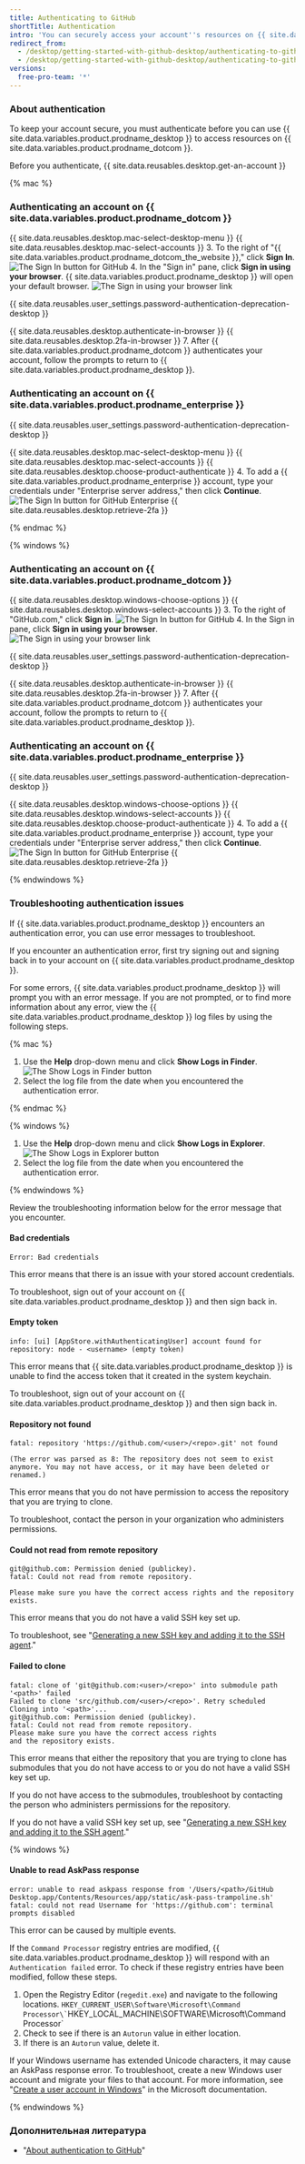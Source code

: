 ```yaml
---
title: Authenticating to GitHub
shortTitle: Authentication
intro: 'You can securely access your account''s resources on {{ site.data.variables.product.prodname_desktop }} by authenticating to {{ site.data.variables.product.prodname_dotcom }}.'
redirect_from:
  - /desktop/getting-started-with-github-desktop/authenticating-to-github-using-the-browser
  - /desktop/getting-started-with-github-desktop/authenticating-to-github
versions:
  free-pro-team: '*'
---
```


### About authentication

To keep your account secure, you must authenticate before you can use {{ site.data.variables.product.prodname_desktop }} to access resources on {{ site.data.variables.product.prodname_dotcom }}.

Before you authenticate, {{ site.data.reusables.desktop.get-an-account }}

{% mac %}

### Authenticating an account on {{ site.data.variables.product.prodname_dotcom }}

{{ site.data.reusables.desktop.mac-select-desktop-menu }}
{{ site.data.reusables.desktop.mac-select-accounts }}
3. To the right of "{{ site.data.variables.product.prodname_dotcom_the_website }}," click **Sign In**. ![The Sign In button for GitHub](/assets/images/help/desktop/mac-sign-in-github.png)
4. In the "Sign in" pane, click **Sign in using your browser**. {{ site.data.variables.product.prodname_desktop }} will open your default browser. ![The Sign in using your browser link](/assets/images/help/desktop/mac-sign-in-browser.png)

  {{ site.data.reusables.user_settings.password-authentication-deprecation-desktop }}

{{ site.data.reusables.desktop.authenticate-in-browser }}
{{ site.data.reusables.desktop.2fa-in-browser }}
7. After {{ site.data.variables.product.prodname_dotcom }} authenticates your account, follow the prompts to return to {{ site.data.variables.product.prodname_desktop }}.

### Authenticating an account on {{ site.data.variables.product.prodname_enterprise }}

{{ site.data.reusables.user_settings.password-authentication-deprecation-desktop }}

{{ site.data.reusables.desktop.mac-select-desktop-menu }}
{{ site.data.reusables.desktop.mac-select-accounts }}
{{ site.data.reusables.desktop.choose-product-authenticate }}
4. To add a {{ site.data.variables.product.prodname_enterprise }} account, type your credentials under "Enterprise server address," then click **Continue**. ![The Sign In button for GitHub Enterprise](/assets/images/help/desktop/mac-sign-in-button-enterprise.png)
{{ site.data.reusables.desktop.retrieve-2fa }}

{% endmac %}

{% windows %}

### Authenticating an account on {{ site.data.variables.product.prodname_dotcom }}

{{ site.data.reusables.desktop.windows-choose-options }}
{{ site.data.reusables.desktop.windows-select-accounts }}
3. To the right of "GitHub.com," click **Sign in**. ![The Sign In button for GitHub](/assets/images/help/desktop/windows-sign-in-github.png)
4. In the Sign in pane, click **Sign in using your browser**. ![The Sign in using your browser link](/assets/images/help/desktop/windows-sign-in-browser.png)

  {{ site.data.reusables.user_settings.password-authentication-deprecation-desktop }}

{{ site.data.reusables.desktop.authenticate-in-browser }}
{{ site.data.reusables.desktop.2fa-in-browser }}
7. After {{ site.data.variables.product.prodname_dotcom }} authenticates your account, follow the prompts to return to {{ site.data.variables.product.prodname_desktop }}.

### Authenticating an account on {{ site.data.variables.product.prodname_enterprise }}


{{ site.data.reusables.user_settings.password-authentication-deprecation-desktop }}

{{ site.data.reusables.desktop.windows-choose-options }}
{{ site.data.reusables.desktop.windows-select-accounts }}
{{ site.data.reusables.desktop.choose-product-authenticate }}
4. To add a {{ site.data.variables.product.prodname_enterprise }} account, type your credentials under "Enterprise server address," then click **Continue**. ![The Sign In button for GitHub Enterprise](/assets/images/help/desktop/windows-sign-in-button-enterprise.png)
{{ site.data.reusables.desktop.retrieve-2fa }}

{% endwindows %}

### Troubleshooting authentication issues

If {{ site.data.variables.product.prodname_desktop }} encounters an authentication error, you can use error messages to troubleshoot.

If you encounter an authentication error, first try signing out and signing back in to your account on {{ site.data.variables.product.prodname_desktop }}.

For some errors, {{ site.data.variables.product.prodname_desktop }} will prompt you with an error message. If you are not prompted, or to find more information about any error, view the {{ site.data.variables.product.prodname_desktop }} log files by using the following steps.

{% mac %}

1. Use the **Help** drop-down menu and click **Show Logs in Finder**. ![The Show Logs in Finder button](/assets/images/help/desktop/mac-show-logs.png)
2. Select the log file from the date when you encountered the authentication error.

{% endmac %}

{% windows %}

1. Use the **Help** drop-down menu and click **Show Logs in Explorer**. ![The Show Logs in Explorer button](/assets/images/help/desktop/windows-show-logs.png)
2. Select the log file from the date when you encountered the authentication error.

{% endwindows %}

Review the troubleshooting information below for the error message that you encounter.

#### Bad credentials

```shell
Error: Bad credentials
```

This error means that there is an issue with your stored account credentials.

To troubleshoot, sign out of your account on {{ site.data.variables.product.prodname_desktop }} and then sign back in.

#### Empty token

```shell
info: [ui] [AppStore.withAuthenticatingUser] account found for repository: node - <username> (empty token)
```

This error means that {{ site.data.variables.product.prodname_desktop }} is unable to find the access token that it created in the system keychain.

To troubleshoot, sign out of your account on {{ site.data.variables.product.prodname_desktop }} and then sign back in.

#### Repository not found

```shell
fatal: repository 'https://github.com/<user>/<repo>.git' not found

(The error was parsed as 8: The repository does not seem to exist anymore. You may not have access, or it may have been deleted or renamed.)
```

This error means that you do not have permission to access the repository that you are trying to clone.

To troubleshoot, contact the person in your organization who administers permissions.

#### Could not read from remote repository

```shell
git@github.com: Permission denied (publickey).
fatal: Could not read from remote repository.

Please make sure you have the correct access rights and the repository exists.
```

This error means that you do not have a valid SSH key set up.

To troubleshoot, see "[Generating a new SSH key and adding it to the SSH agent](/github/authenticating-to-github/generating-a-new-ssh-key-and-adding-it-to-the-ssh-agent)."

#### Failed to clone

```shell
fatal: clone of 'git@github.com:<user>/<repo>' into submodule path '<path>' failed
Failed to clone 'src/github.com/<user>/<repo>'. Retry scheduled
Cloning into '<path>'...
git@github.com: Permission denied (publickey).
fatal: Could not read from remote repository.
Please make sure you have the correct access rights
and the repository exists.
```

This error means that either the repository that you are trying to clone has submodules that you do not have access to or you do not have a valid SSH key set up.

If you do not have access to the submodules, troubleshoot by contacting the person who administers permissions for the repository.

If you do not have a valid SSH key set up, see "[Generating a new SSH key and adding it to the SSH agent](/github/authenticating-to-github/generating-a-new-ssh-key-and-adding-it-to-the-ssh-agent)."

{% windows %}

#### Unable to read AskPass response

```shell
error: unable to read askpass response from '/Users/<path>/GitHub Desktop.app/Contents/Resources/app/static/ask-pass-trampoline.sh'
fatal: could not read Username for 'https://github.com': terminal prompts disabled
```

This error can be caused by multiple events.

If the `Command Processor` registry entries are modified, {{ site.data.variables.product.prodname_desktop }} will respond with an `Authentication failed` error. To check if these registry entries have been modified, follow these steps.

1. Open the Registry Editor (`regedit.exe`) and navigate to the following locations. `` HKEY_CURRENT_USER\Software\Microsoft\Command Processor\` ``HKEY_LOCAL_MACHINE\SOFTWARE\Microsoft\Command Processor\`
2. Check to see if there is an `Autorun` value in either location.
3. If there is an `Autorun` value, delete it.

If your Windows username has extended Unicode characters, it may cause an AskPass response error. To troubleshoot, create a new Windows user account and migrate your files to that account. For more information, see "[Create a user account in Windows](https://support.microsoft.com/en-us/help/13951/windows-create-user-account)" in the Microsoft documentation.

{% endwindows %}

### Дополнительная литература
- "[About authentication to GitHub](/github/authenticating-to-github/about-authentication-to-github)"
